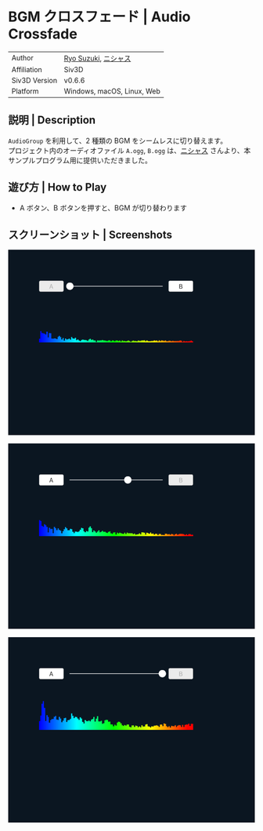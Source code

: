 # BGM クロスフェード | Audio Crossfade

|               |                                              |
|:--------------|:---------------------------------------------|
| Author        | [Ryo Suzuki](https://twitter.com/Reputeless), [ニシャス](https://twitter.com/Nicious) |
| Affiliation   | Siv3D                                        |
| Siv3D Version | v0.6.6                                       |
| Platform      | Windows, macOS, Linux, Web                   |

## 説明 | Description

`AudioGroup` を利用して、2 種類の BGM をシームレスに切り替えます。  
プロジェクト内のオーディオファイル `A.ogg`, `B.ogg` は、[ニシャス](https://twitter.com/Nicious) さんより、本サンプルプログラム用に提供いただきました。

## 遊び方 | How to Play

- A ボタン、B ボタンを押すと、BGM が切り替わります

## スクリーンショット | Screenshots

![](Screenshot/1.png)

![](Screenshot/2.png)

![](Screenshot/3.png)
